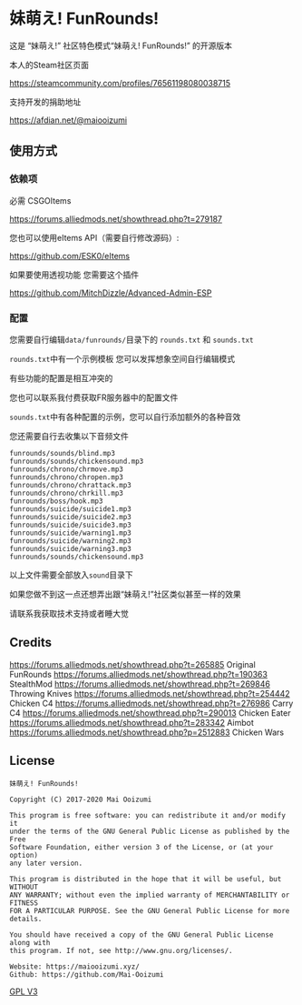 # 妹萌え! FunRounds!

这是 “妹萌え!” 社区特色模式“妹萌え! FunRounds!” 的开源版本

本人的Steam社区页面

https://steamcommunity.com/profiles/76561198080038715

支持开发的捐助地址

https://afdian.net/@maiooizumi

## 使用方式

### 依赖项

必需 CSGOItems

https://forums.alliedmods.net/showthread.php?t=279187

您也可以使用eItems API（需要自行修改源码）:

https://github.com/ESK0/eItems

如果要使用透视功能 您需要这个插件

https://github.com/MitchDizzle/Advanced-Admin-ESP

### 配置

您需要自行编辑`data/funrounds/`目录下的 `rounds.txt` 和 `sounds.txt`

`rounds.txt`中有一个示例模板 您可以发挥想象空间自行编辑模式

有些功能的配置是相互冲突的

您也可以联系我付费获取FR服务器中的配置文件

`sounds.txt`中有各种配置的示例，您可以自行添加额外的各种音效

您还需要自行去收集以下音频文件
```
funrounds/sounds/blind.mp3
funrounds/sounds/chickensound.mp3
funrounds/chrono/chrmove.mp3
funrounds/chrono/chropen.mp3
funrounds/chrono/chrattack.mp3
funrounds/chrono/chrkill.mp3
funrounds/boss/hook.mp3
funrounds/suicide/suicide1.mp3
funrounds/suicide/suicide2.mp3
funrounds/suicide/suicide3.mp3
funrounds/suicide/warning1.mp3
funrounds/suicide/warning2.mp3
funrounds/suicide/warning3.mp3
funrounds/sounds/chickensound.mp3
```
以上文件需要全部放入``sound``目录下

如果您做不到这一点还想弄出跟“妹萌え!”社区类似甚至一样的效果

请联系我获取技术支持或者睡大觉

## Credits

https://forums.alliedmods.net/showthread.php?t=265885 Original FunRounds
https://forums.alliedmods.net/showthread.php?t=190363 StealthMod
https://forums.alliedmods.net/showthread.php?t=269846 Throwing Knives
https://forums.alliedmods.net/showthread.php?t=254442 Chicken C4
https://forums.alliedmods.net/showthread.php?t=276986 Carry C4
https://forums.alliedmods.net/showthread.php?t=290013 Chicken Eater
https://forums.alliedmods.net/showthread.php?t=283342 Aimbot
https://forums.alliedmods.net/showthread.php?p=2512883 Chicken Wars

## License
```
妹萌え! FunRounds!

Copyright (C) 2017-2020 Mai Ooizumi

This program is free software: you can redistribute it and/or modify it
under the terms of the GNU General Public License as published by the Free
Software Foundation, either version 3 of the License, or (at your option) 
any later version.

This program is distributed in the hope that it will be useful, but WITHOUT 
ANY WARRANTY; without even the implied warranty of MERCHANTABILITY or FITNESS 
FOR A PARTICULAR PURPOSE. See the GNU General Public License for more details.

You should have received a copy of the GNU General Public License along with 
this program. If not, see http://www.gnu.org/licenses/.

Website: https://maiooizumi.xyz/
Github: https://github.com/Mai-Ooizumi
```
[GPL V3](https://github.com/Mai-Ooizumi/Imomoe-FunRounds-Public/raw/master/LICENSE)
